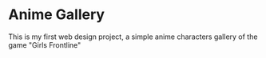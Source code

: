 # Anime Gallery
This is my first web design project, a simple anime characters gallery of the game "Girls Frontline"
